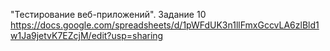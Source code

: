 "Тестирование веб-приложений". Задание 10                    
https://docs.google.com/spreadsheets/d/1pWFdUK3n1llFmxGccvLA6zlBld1w1Ja9jetvK7EZcjM/edit?usp=sharing
